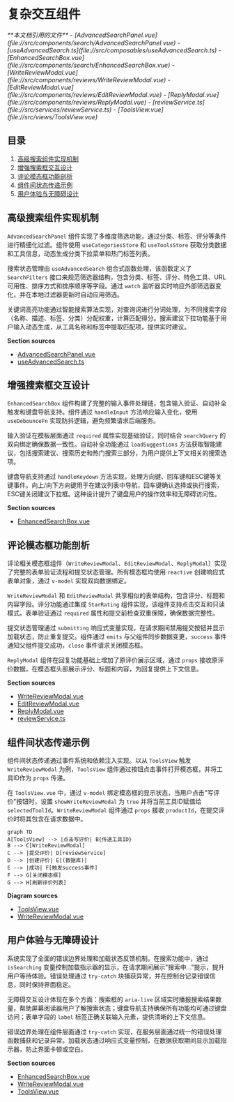 # 复杂交互组件

<cite>
**本文档引用的文件**   
- [AdvancedSearchPanel.vue](file://src/components/search/AdvancedSearchPanel.vue)
- [useAdvancedSearch.ts](file://src/composables/useAdvancedSearch.ts)
- [EnhancedSearchBox.vue](file://src/components/search/EnhancedSearchBox.vue)
- [WriteReviewModal.vue](file://src/components/reviews/WriteReviewModal.vue)
- [EditReviewModal.vue](file://src/components/reviews/EditReviewModal.vue)
- [ReplyModal.vue](file://src/components/reviews/ReplyModal.vue)
- [reviewService.ts](file://src/services/reviewService.ts)
- [ToolsView.vue](file://src/views/ToolsView.vue)
</cite>

## 目录
1. [高级搜索组件实现机制](#高级搜索组件实现机制)
2. [增强搜索框交互设计](#增强搜索框交互设计)
3. [评论模态框功能剖析](#评论模态框功能剖析)
4. [组件间状态传递示例](#组件间状态传递示例)
5. [用户体验与无障碍设计](#用户体验与无障碍设计)

## 高级搜索组件实现机制

`AdvancedSearchPanel` 组件实现了多维度筛选功能，通过分类、标签、评分等条件进行精细化过滤。组件使用 `useCategoriesStore` 和 `useToolsStore` 获取分类数据和工具信息，动态生成分类下拉菜单和热门标签列表。

搜索状态管理由 `useAdvancedSearch` 组合式函数处理，该函数定义了 `SearchFilters` 接口来规范筛选器结构，包含分类、标签、评分、特色工具、URL可用性、排序方式和排序顺序等字段。通过 `watch` 监听器实时响应外部筛选器变化，并在本地过滤器更新时自动应用筛选。

关键词高亮功能通过智能搜索算法实现，对查询词进行分词处理，为不同搜索字段（名称、描述、标签、分类）分配权重，计算匹配得分。搜索建议下拉功能基于用户输入动态生成，从工具名称和标签中提取匹配项，提供实时建议。

**Section sources**
- [AdvancedSearchPanel.vue](file://src/components/search/AdvancedSearchPanel.vue#L1-L593)
- [useAdvancedSearch.ts](file://src/composables/useAdvancedSearch.ts#L1-L310)

## 增强搜索框交互设计

`EnhancedSearchBox` 组件构建了完整的输入事件处理链，包含输入验证、自动补全触发和键盘导航支持。组件通过 `handleInput` 方法响应输入变化，使用 `useDebounceFn` 实现防抖逻辑，避免频繁请求后端服务。

输入验证在模板层面通过 `required` 属性实现基础验证，同时结合 `searchQuery` 的双向绑定确保数据一致性。自动补全功能通过 `loadSuggestions` 方法获取智能建议，包括搜索建议、搜索历史和热门搜索三部分，为用户提供上下文相关的搜索选项。

键盘导航支持通过 `handleKeydown` 方法实现，处理方向键、回车键和ESC键等关键事件。向上/向下方向键用于在建议列表中导航，回车键确认选择或执行搜索，ESC键关闭建议下拉框。这种设计提升了键盘用户的操作效率和无障碍访问性。

**Section sources**
- [EnhancedSearchBox.vue](file://src/components/search/EnhancedSearchBox.vue#L1-L799)

## 评论模态框功能剖析

评论相关模态框组件（`WriteReviewModal`、`EditReviewModal`、`ReplyModal`）实现了完整的表单验证流程和提交状态管理。所有模态框均使用 `reactive` 创建响应式表单对象，通过 `v-model` 实现双向数据绑定。

`WriteReviewModal` 和 `EditReviewModal` 共享相似的表单结构，包含评分、标题和内容字段。评分功能通过集成 `StarRating` 组件实现，该组件支持点击交互和只读模式。表单验证通过 `required` 属性和提交前检查双重保障，确保数据完整性。

提交状态管理通过 `submitting` 响应式变量实现，在请求期间禁用提交按钮并显示加载状态，防止重复提交。组件通过 `emits` 与父组件同步数据变更，`success` 事件通知父组件提交成功，`close` 事件请求关闭模态框。

`ReplyModal` 组件在回复功能基础上增加了原评价展示区域，通过 `props` 接收原评价数据，在模态框头部展示评分、标题和内容，为回复提供上下文信息。

**Section sources**
- [WriteReviewModal.vue](file://src/components/reviews/WriteReviewModal.vue#L1-L180)
- [EditReviewModal.vue](file://src/components/reviews/EditReviewModal.vue#L1-L186)
- [ReplyModal.vue](file://src/components/reviews/ReplyModal.vue#L1-L191)
- [reviewService.ts](file://src/services/reviewService.ts#L1-L610)

## 组件间状态传递示例

组件间状态传递通过事件系统和依赖注入实现。以从 `ToolsView` 触发 `WriteReviewModal` 为例，`ToolsView` 组件通过按钮点击事件打开模态框，并将工具ID作为 `props` 传递。

在 `ToolsView.vue` 中，通过 `v-model` 绑定模态框的显示状态，当用户点击"写评价"按钮时，设置 `showWriteReviewModal` 为 `true` 并将当前工具ID赋值给 `selectedToolId`。`WriteReviewModal` 组件通过 `props` 接收 `productId`，在提交评价时将其包含在请求数据中。

```mermaid
graph TD
A[ToolsView] --> |点击写评价| B{传递工具ID}
B --> C[WriteReviewModal]
C --> |提交评价| D[reviewService]
D --> |创建评价| E[(数据库)]
E --> |成功| F[触发success事件]
F --> G[关闭模态框]
G --> H[刷新评价列表]
```

**Diagram sources**
- [ToolsView.vue](file://src/views/ToolsView.vue#L1-L967)
- [WriteReviewModal.vue](file://src/components/reviews/WriteReviewModal.vue#L1-L180)

## 用户体验与无障碍设计

系统实现了全面的错误边界处理和加载状态反馈机制。在搜索功能中，通过 `isSearching` 变量控制加载指示器的显示，在请求期间展示"搜索中..."提示，提升用户等待体验。错误处理通过 `try-catch` 块捕获异常，并在控制台记录错误信息，同时保持界面稳定。

无障碍交互设计体现在多个方面：搜索框的 `aria-live` 区域实时播报搜索结果数量，帮助屏幕阅读器用户了解搜索状态；键盘导航支持确保所有功能均可通过键盘访问；表单字段的 `label` 标签正确关联输入元素，提供清晰的上下文信息。

错误边界处理在组件层面通过 `try-catch` 实现，在服务层面通过统一的错误处理函数捕获和记录异常。加载状态通过响应式变量控制，在数据获取期间显示加载指示器，防止界面卡顿或空白。

**Section sources**
- [EnhancedSearchBox.vue](file://src/components/search/EnhancedSearchBox.vue#L1-L799)
- [WriteReviewModal.vue](file://src/components/reviews/WriteReviewModal.vue#L1-L180)
- [ToolsView.vue](file://src/views/ToolsView.vue#L1-L967)